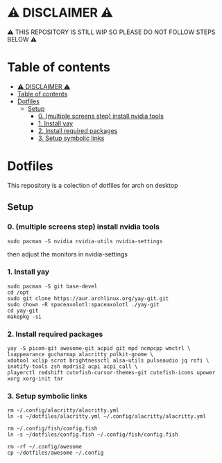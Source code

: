 # ⚠ DISCLAIMER ⚠
⚠ THIS REPOSITORY IS STILL WIP SO PLEASE DO NOT FOLLOW STEPS BELOW ⚠

# Table of contents
- [⚠ DISCLAIMER ⚠](#-disclaimer-)
- [Table of contents](#table-of-contents)
- [Dotfiles](#dotfiles)
  - [Setup](#setup)
    - [0. (multiple screens step) install nvidia tools](#0-multiple-screens-step-install-nvidia-tools)
    - [1. Install yay](#1-install-yay)
    - [2. Install required packages](#2-install-required-packages)
    - [3. Setup symbolic links](#3-setup-symbolic-links)


# Dotfiles
This repository is a colection of dotfiles for arch on desktop 
## Setup
### 0. (multiple screens step) install nvidia tools
```
sudo pacman -S nvidia nvidia-utils nvidia-settings
```
then adjust the monitors in nvidia-settings

### 1. Install yay
```
sudo pacman -S git base-devel
cd /opt
sudo git clone https://aur.archlinux.org/yay-git.git
sudo chown -R spaceaxolotl:spaceaxolotl ./yay-git
cd yay-git
makepkg -si
```
### 2. Install required packages
```
yay -S picom-git awesome-git acpid git mpd ncmpcpp wmctrl \
lxappearance gucharmap alacritty polkit-gnome \
xdotool xclip scrot brightnessctl alsa-utils pulseaudio jq rofi \
inotify-tools zsh mpdris2 acpi acpi_call \
playerctl redshift cutefish-cursor-themes-git cutefish-icons upower xorg xorg-init tar
```


### 3. Setup symbolic links
```
rm ~/.config/alacritty/alacritty.yml
ln -s ~/dotfiles/alacritty.yml ~/.config/alacritty/alacritty.yml

rm ~/.config/fish/config.fish
ln -s ~/dotfiles/config.fish ~/.config/fish/config.fish

rm -rf ~/.config/awesome
cp ~/dotfiles/awesome ~/.config
```